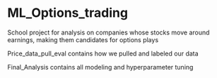 # ML_Options_trading
School project for analysis on companies whose stocks move around earnings, making them candidates for options plays


Price_data_pull_eval contains how we pulled and labeled our data

Final_Analysis contains all modeling and hyperparameter tuning
